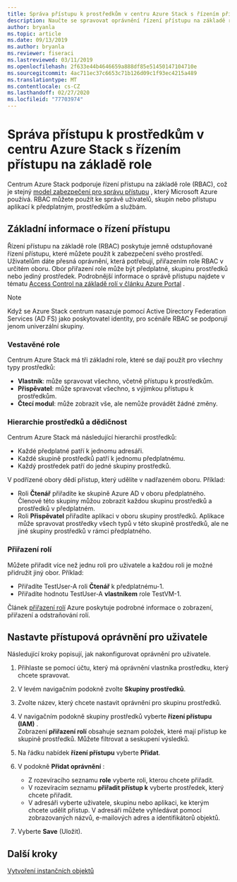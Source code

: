 ```yaml
---
title: Správa přístupu k prostředkům v centru Azure Stack s řízením přístupu na základě role
description: Naučte se spravovat oprávnění řízení přístupu na základě role (RBAC) jako správce nebo tenanta v centru Azure Stack.
author: bryanla
ms.topic: article
ms.date: 09/13/2019
ms.author: bryanla
ms.reviewer: fiseraci
ms.lastreviewed: 03/11/2019
ms.openlocfilehash: 2f633e44b4646659a888df85e51450147104710e
ms.sourcegitcommit: 4ac711ec37c6653c71b126d09c1f93ec4215a489
ms.translationtype: MT
ms.contentlocale: cs-CZ
ms.lasthandoff: 02/27/2020
ms.locfileid: "77703974"
---
```

# <a name="manage-access-to-resources-in-azure-stack-hub-with-role-based-access-control"></a>Správa přístupu k prostředkům v centru Azure Stack s řízením přístupu na základě role

Centrum Azure Stack podporuje řízení přístupu na základě role (RBAC), což je stejný [model zabezpečení pro správu přístupu](/azure/role-based-access-control/overview) , který Microsoft Azure používá. RBAC můžete použít ke správě uživatelů, skupin nebo přístupu aplikací k předplatným, prostředkům a službám.

## <a name="basics-of-access-management"></a>Základní informace o řízení přístupu

Řízení přístupu na základě role (RBAC) poskytuje jemně odstupňované řízení přístupu, které můžete použít k zabezpečení svého prostředí. Uživatelům dáte přesná oprávnění, která potřebují, přiřazením role RBAC v určitém oboru. Obor přiřazení role může být předplatné, skupinu prostředků nebo jediný prostředek. Podrobnější informace o správě přístupu najdete v tématu [Access Control na základě rolí v článku Azure Portal](/azure/role-based-access-control/overview) .

> [!NOTE]
> Když se Azure Stack centrum nasazuje pomocí Active Directory Federation Services (AD FS) jako poskytovatel identity, pro scénáře RBAC se podporují jenom univerzální skupiny.

### <a name="built-in-roles"></a>Vestavěné role

Centrum Azure Stack má tři základní role, které se dají použít pro všechny typy prostředků:

* **Vlastník**: může spravovat všechno, včetně přístupu k prostředkům.
* **Přispěvatel**: může spravovat všechno, s výjimkou přístupu k prostředkům.
* **Čtecí modul**: může zobrazit vše, ale nemůže provádět žádné změny.

### <a name="resource-hierarchy-and-inheritance"></a>Hierarchie prostředků a dědičnost

Centrum Azure Stack má následující hierarchii prostředků:

* Každé předplatné patří k jednomu adresáři.
* Každé skupině prostředků patří k jednomu předplatnému.
* Každý prostředek patří do jedné skupiny prostředků.

V podřízené obory dědí přístup, který udělíte v nadřazeném oboru. Příklad:

* Roli **Čtenář** přiřadíte ke skupině Azure AD v oboru předplatného. Členové této skupiny můžou zobrazit každou skupinu prostředků a prostředků v předplatném.
* Roli **Přispěvatel** přiřadíte aplikaci v oboru skupiny prostředků. Aplikace může spravovat prostředky všech typů v této skupině prostředků, ale ne jiné skupiny prostředků v rámci předplatného.

### <a name="assigning-roles"></a>Přiřazení rolí

Můžete přiřadit více než jednu roli pro uživatele a každou roli je možné přidružit jiný obor. Příklad:

* Přiřadíte TestUser-A roli **Čtenář** k předplatnému-1.
* Přiřadíte hodnotu TestUser-A **vlastníkem** role TestVM-1.

Článek [přiřazení rolí](/azure/role-based-access-control/role-assignments-portal) Azure poskytuje podrobné informace o zobrazení, přiřazení a odstraňování rolí.

## <a name="set-access-permissions-for-a-user"></a>Nastavte přístupová oprávnění pro uživatele

Následující kroky popisují, jak nakonfigurovat oprávnění pro uživatele.

1. Přihlaste se pomocí účtu, který má oprávnění vlastníka prostředku, který chcete spravovat.
2. V levém navigačním podokně zvolte **Skupiny prostředků**.
3. Zvolte název, který chcete nastavit oprávnění pro skupinu prostředků.
4. V navigačním podokně skupiny prostředků vyberte **řízení přístupu (IAM)** .<BR> Zobrazení **přiřazení rolí** obsahuje seznam položek, které mají přístup ke skupině prostředků. Můžete filtrovat a seskupení výsledků.
5. Na řádku nabídek **řízení přístupu** vyberte **Přidat**.
6. V podokně **Přidat oprávnění** :

   * Z rozevíracího seznamu **role** vyberte roli, kterou chcete přiřadit.
   * V rozevíracím seznamu **přiřadit přístup k** vyberte prostředek, který chcete přiřadit.
   * V adresáři vyberte uživatele, skupinu nebo aplikaci, ke kterým chcete udělit přístup. V adresáři můžete vyhledávat pomocí zobrazovaných názvů, e-mailových adres a identifikátorů objektů.

7. Vyberte **Save** (Uložit).

## <a name="next-steps"></a>Další kroky

[Vytvoření instančních objektů](../operator/azure-stack-create-service-principals.md)
